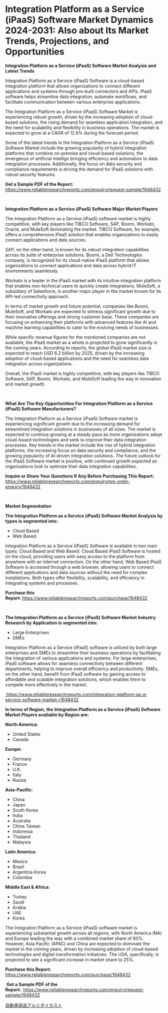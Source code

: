 <p><h1>Integration Platform as a Service (iPaaS) Software Market Dynamics 2024-2031: Also about Its Market Trends, Projections, and Opportunities</h1></p><p><strong>Integration Platform as a Service (iPaaS) Software Market Analysis and Latest Trends</strong></p>
<p><p>Integration Platform as a Service (iPaaS) Software is a cloud-based integration platform that allows organizations to connect different applications and systems through pre-built connectors and APIs. iPaaS software helps streamline data integration, automate workflows, and facilitate communication between various enterprise applications.</p><p>The Integration Platform as a Service (iPaaS) Software Market is experiencing robust growth, driven by the increasing adoption of cloud-based solutions, the rising demand for seamless application integration, and the need for scalability and flexibility in business operations. The market is expected to grow at a CAGR of 12.6% during the forecast period.</p><p>Some of the latest trends in the Integration Platform as a Service (iPaaS) Software Market include the growing popularity of hybrid integration platforms that combine on-premise and cloud-based solutions, the emergence of artificial intellign bringing efficiency and automation to data integration processes. Additionally, the focus on data security and compliance requirements is driving the demand for iPaaS solutions with robust security features.</p></p>
<p><strong>Get a Sample PDF of the Report:&nbsp;</strong> <a href="https://www.reliableresearchreports.com/enquiry/request-sample/1648432">https://www.reliableresearchreports.com/enquiry/request-sample/1648432</a></p>
<p>&nbsp;</p>
<p><strong>Integration Platform as a Service (iPaaS) Software Major Market Players</strong></p>
<p><p>The Integration Platform as a Service (iPaaS) software market is highly competitive, with key players like TIBCO Software, SAP, Boomi, Workato, Oracle, and MuleSoft dominating the market. TIBCO Software, for example, offers a comprehensive iPaaS solution that enables organizations to easily connect applications and data sources.</p><p>SAP, on the other hand, is known for its robust integration capabilities across its suite of enterprise solutions. Boomi, a Dell Technologies company, is recognized for its cloud-native iPaaS platform that allows organizations to connect applications and data across hybrid IT environments seamlessly.</p><p>Workato is a leader in the iPaaS market with its intuitive integration platform that enables non-technical users to quickly create integrations. MuleSoft, a subsidiary of Salesforce, is another major player in the market known for its API-led connectivity approach.</p><p>In terms of market growth and future potential, companies like Boomi, MuleSoft, and Workato are expected to witness significant growth due to their innovative offerings and strong customer base. These companies are focusing on enhancing their platforms with advanced features like AI and machine learning capabilities to cater to the evolving needs of businesses.</p><p>While specific revenue figures for the mentioned companies are not available, the iPaaS market as a whole is projected to grow significantly in the coming years. According to reports, the global iPaaS market size is expected to reach USD 6.2 billion by 2025, driven by the increasing adoption of cloud-based applications and the need for seamless data integration across organizations.</p><p>Overall, the iPaaS market is highly competitive, with key players like TIBCO Software, SAP, Boomi, Workato, and MuleSoft leading the way in innovation and market growth.</p></p>
<p>&nbsp;</p>
<p><strong>What Are The Key Opportunities For Integration Platform as a Service (iPaaS) Software Manufacturers?</strong></p>
<p><p>The Integration Platform as a Service (iPaaS) Software market is experiencing significant growth due to the increasing demand for streamlined integration solutions in businesses of all sizes. The market is expected to continue growing at a steady pace as more organizations adopt cloud-based technologies and seek to improve their data integration processes. Key trends in the market include the rise of hybrid integration platforms, the increasing focus on data security and compliance, and the growing popularity of AI-driven integration solutions. The future outlook for the iPaaS Software market is positive, with continued growth expected as organizations look to optimize their data integration capabilities.</p></p>
<p><strong>Inquire or Share Your Questions If Any Before Purchasing This Report:</strong> <a href="https://www.reliableresearchreports.com/enquiry/pre-order-enquiry/1648432">https://www.reliableresearchreports.com/enquiry/pre-order-enquiry/1648432</a></p>
<p>&nbsp;</p>
<p><strong>Market Segmentation</strong></p>
<p><strong>The Integration Platform as a Service (iPaaS) Software Market Analysis by types is segmented into:</strong></p>
<p><ul><li>Cloud Based</li><li>Web Based</li></ul></p>
<p><p>Integration Platform as a Service (iPaaS) Software is available in two main types: Cloud Based and Web Based. Cloud Based iPaaS Software is hosted on the cloud, providing users with easy access to the platform from anywhere with an internet connection. On the other hand, Web Based iPaaS Software is accessed through a web browser, allowing users to connect different applications and data sources without the need for complex installations. Both types offer flexibility, scalability, and efficiency in integrating systems and processes.</p></p>
<p><strong>Purchase this Report:&nbsp;</strong><a href="https://www.reliableresearchreports.com/purchase/1648432">https://www.reliableresearchreports.com/purchase/1648432</a></p>
<p>&nbsp;</p>
<p><strong>The Integration Platform as a Service (iPaaS) Software Market Industry Research by Application is segmented into:</strong></p>
<p><ul><li>Large Enterprises</li><li>SMEs</li></ul></p>
<p><p>Integration Platform as a Service (iPaaS) software is utilized by both large enterprises and SMEs to streamline their business operations by facilitating the integration of various applications and systems. For large enterprises, iPaaS software allows for seamless connectivity between different departments, helping to improve overall efficiency and productivity. SMEs, on the other hand, benefit from iPaaS software by gaining access to affordable and scalable integration solutions, which enables them to compete more effectively in the market.</p></p>
<p><a href="https://www.reliableresearchreports.com/integration-platform-as-a-service-software-market-r1648432">&nbsp;https://www.reliableresearchreports.com/integration-platform-as-a-service-software-market-r1648432</a></p>
<p><strong>In terms of Region, the Integration Platform as a Service (iPaaS) Software Market Players available by Region are:</strong></p>
<p>
    <p> <strong> North America: </strong>
        <ul>
            <li>United States</li>
            <li>Canada</li>
        </ul>
        </p> 
    <p> <strong> Europe: </strong>
        <ul>
            <li>Germany</li>
            <li>France</li>
            <li>U.K.</li>
            <li>Italy</li>
            <li>Russia</li>
        </ul>
        </p> 
    <p> <strong> Asia-Pacific: </strong>
        <ul>
            <li>China</li>
            <li>Japan</li>
            <li>South Korea</li>
            <li>India</li>
            <li>Australia</li>
            <li>China Taiwan</li>
            <li>Indonesia</li>
            <li>Thailand</li>
            <li>Malaysia</li>
        </ul>
        </p> 
    <p> <strong> Latin America: </strong>
        <ul>
            <li>Mexico</li>
            <li>Brazil</li>
            <li>Argentina Korea</li>
            <li>Colombia</li>
        </ul>
        </p> 
    <p> <strong> Middle East & Africa: </strong>
        <ul>
            <li>Turkey</li>
            <li>Saudi</li>
            <li>Arabia</li>
            <li>UAE</li>
            <li>Korea</li>
        </ul>
    </p>
    </p>
<p><p>The Integration Platform as a Service (iPaaS) software market is experiencing substantial growth across all regions, with North America (NA) and Europe leading the way with a combined market share of 60%. However, Asia Pacific (APAC) and China are expected to dominate the market in the coming years, driven by increasing adoption of cloud-based technologies and digital transformation initiatives. The USA, specifically, is projected to see a significant increase in market share to 25%.</p></p>
<p><strong>Purchase this Report: </strong><a href="https://www.reliableresearchreports.com/purchase/1648432">https://www.reliableresearchreports.com/purchase/1648432</a></p>
<p>&nbsp;<strong>Get a Sample PDF of the Report:&nbsp;&nbsp;</strong><a href="https://www.reliableresearchreports.com/enquiry/request-sample/1648432">https://www.reliableresearchreports.com/enquiry/request-sample/1648432</a></p>
<p><strong></strong></p>
<p><p><a href="https://github.com/mohamedbakry57/Market-Research-Report-List-5/blob/main/2805728183089.md">自動車部品アルミダイカスト</a></p></p>